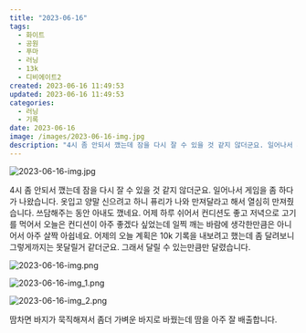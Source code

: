 ```yaml
---
title: "2023-06-16"
tags:
  - 화이트
  - 공원
  - 푸마
  - 러닝
  - 13k
  - 디비에이트2
created: 2023-06-16 11:49:53
updated: 2023-06-16 11:49:53
categories:
  - 러닝
  - 기록
date: 2023-06-16
image: /images/2023-06-16-img.jpg
description: "4시 좀 안되서 깼는데 잠을 다시 잘 수 있을 것 같지 않더군요. 일어나서 게임을 좀 하다가 나왔습니다. 옷입고 양말 신으려고 하니 퓨리가 나와 만져달라고 해서 열심히 만져줬습니다. 쓰담해주는 동안 아내도 깼네요. 어제 하루 쉬어서 컨디션도 좋고 저녁으로 고기를 먹어서 오늘은 컨디션이 "
---
```


![2023-06-16-img.jpg](/images/2023-06-16-img.jpg)
 
 

4시 좀 안되서 깼는데 잠을 다시 잘 수 있을 것 같지 않더군요. 일어나서 게임을 좀 하다가 나왔습니다.
옷입고 양말 신으려고 하니 퓨리가 나와 만져달라고 해서 열심히 만져줬습니다. 쓰담해주는 동안 아내도 깼네요.
어제 하루 쉬어서 컨디션도 좋고 저녁으로 고기를 먹어서 오늘은 컨디션이 아주 좋겠다 싶었는데 일찍 깨는 바람에 생각한만큼은 아니어서 아주 살짝 아쉽네요.
어제의 오늘 계획은 10k 기록을 내보려고 했는데 좀 달려보니 그렇게까지는 못달릴거 같더군요. 그래서 달릴 수 있는만큼만 달렸습니다.

 
 ![2023-06-16-img.png](/images/2023-06-16-img.png)
 
 

 
 ![2023-06-16-img_1.png](/images/2023-06-16-img_1.png)
 
 

 
 ![2023-06-16-img_2.png](/images/2023-06-16-img_2.png)
 
 

땀차면 바지가 묵직해져서 좀더 가벼운 바지로 바꿨는데 땀을 아주 잘 배출합니다.
